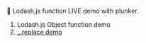 :open_file_folder: Lodash.js function LIVE demo with plunker.

1. Lodash.js Object function demo
  1. [_.replace demo](https://plnkr.co/edit/l48e3l?p=preview)
